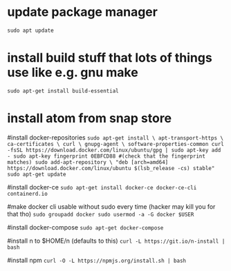 # update package manager
`sudo apt update`

# install build stuff that lots of things use like e.g. gnu make
`sudo apt-get install build-essential`


# install atom from snap store


#install docker-repositories
`sudo apt-get install \
  apt-transport-https \
  ca-certificates \
  curl \
  gnupg-agent \
  software-properties-common
curl -fsSL https://download.docker.com/linux/ubuntu/gpg | sudo apt-key add -
sudo apt-key fingerprint 0EBFCD88
#(check that the fingerprint matches)
sudo add-apt-repository \
  "deb [arch=amd64] https://download.docker.com/linux/ubuntu $(lsb_release -cs) stable"
sudo apt-get update`

#install docker-ce
`sudo apt-get install docker-ce docker-ce-cli containerd.io`

#make docker cli usable without sudo every time (hacker may kill you for that tho)
`sudo groupadd docker
sudo usermod -a -G docker $USER`


#install docker-compose
`sudo apt-get docker-compose`


#install n to $HOME/n (defaults to this)
`curl -L https://git.io/n-install | bash`


#install npm
`curl -O -L https://npmjs.org/install.sh | bash`
